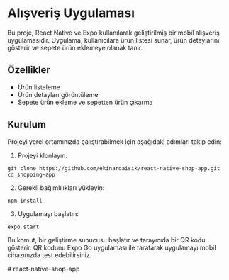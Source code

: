# Alışveriş Uygulaması

Bu proje, React Native ve Expo kullanılarak geliştirilmiş bir mobil alışveriş uygulamasıdır. Uygulama, kullanıcılara ürün listesi sunar, ürün detaylarını gösterir ve sepete ürün eklemeye olanak tanır.

## Özellikler

- Ürün listeleme
- Ürün detayları görüntüleme
- Sepete ürün ekleme ve sepetten ürün çıkarma

## Kurulum

Projeyi yerel ortamınızda çalıştırabilmek için aşağıdaki adımları takip edin:

1. Projeyi klonlayın:

```
git clone https://github.com/ekinardaisik/react-native-shop-app.git
cd shopping-app
```

2. Gerekli bağımlılıkları yükleyin:

```
npm install
```

3. Uygulamayı başlatın:

```
expo start
```

Bu komut, bir geliştirme sunucusu başlatır ve tarayıcıda bir QR kodu gösterir. QR kodunu Expo Go uygulaması ile taratarak uygulamayı mobil cihazınızda test edebilirsiniz.

#   r e a c t - n a t i v e - s h o p - a p p  
 